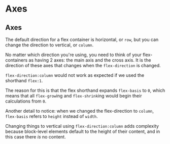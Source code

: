 # Axes

## Axes

The default direction for a flex container is horizontal, or `row`, but you can
change the direction to vertical, or `column`.

No matter which direction you're using, you need to think of your flex-containers
as having 2 axes: the main axis and the cross axis. It is the direction of these
axes that changes when the `flex-direction` is changed.

`flex-direction:column` would not work as expected if we used the shorthand `flex:1`.

The reason for this is that the flex shorthand expands `flex-basis` to `0`, which
means that all `flex-grow`ing and `flex-shrink`ing would begin their calculations
from `0`.

Another detail to notice: when we changed the flex-direction to `column`, `flex-basis`
refers to `height` instead of `width`.

Changing things to vertical using `flex-direction:column` adds complexity because
block-level elements default to the height of their content, and in this case there
_is_ no content.
